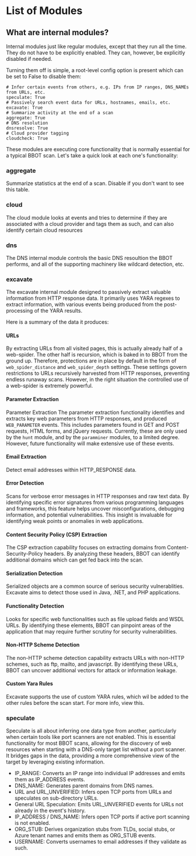 # List of Modules

## What are internal modules?

Internal modules just like regular modules, except that they run all the time. They do not have to be explicitly enabled. They can, however, be explicitly disabled if needed.

Turning them off is simple, a root-level config option is present which can be set to False to disable them:

```
# Infer certain events from others, e.g. IPs from IP ranges, DNS_NAMEs from URLs, etc.
speculate: True
# Passively search event data for URLs, hostnames, emails, etc.
excavate: True
# Summarize activity at the end of a scan
aggregate: True
# DNS resolution
dnsresolve: True
# Cloud provider tagging
cloudcheck: True
```

These modules are executing core functionality that is normally essential for a typical BBOT scan. Let's take a quick look at each one's functionality:

### aggregate

Summarize statistics at the end of a scan. Disable if you don't want to see this table.

### cloud

The cloud module looks at events and tries to determine if they are associated with a cloud provider and tags them as such, and can also identify certain cloud resources

### dns

The DNS internal module controls the basic DNS resoultion the BBOT performs, and all of the supporting machinery like wildcard detection, etc.

### excavate

The excavate internal module designed to passively extract valuable information from HTTP response data. It primarily uses YARA regexes to extract information, with various events being produced from the post-processing of the YARA results.

Here is a summary of the data it produces:

#### URLs

By extracting URLs from all visited pages, this is actually already half of a web-spider. The other half is recursion, which is baked in to BBOT from the ground up. Therefore, protections are in place by default in the form of `web_spider_distance` and `web_spider_depth` settings. These settings govern restrictions to URLs recursively harvested from HTTP responses, preventing endless runaway scans. However, in the right situation the controlled use of a web-spider is extremely powerful.

#### Parameter Extraction

Parameter Extraction
The parameter extraction functionality identifies and extracts key web parameters from HTTP responses, and produced `WEB_PARAMETER` events. This includes parameters found in GET and POST requests, HTML forms, and jQuery requests. Currently, these are only used by the `hunt` module, and by the `paramminer` modules, to a limited degree. However, future functionality will make extensive use of these events.

#### Email Extraction

Detect email addresses within HTTP_RESPONSE data. 

#### Error Detection

Scans for verbose error messages in HTTP responses and raw text data. By identifying specific error signatures from various programming languages and frameworks, this feature helps uncover misconfigurations, debugging information, and potential vulnerabilities. This insight is invaluable for identifying weak points or anomalies in web applications.

#### Content Security Policy (CSP) Extraction
The CSP extraction capability focuses on extracting domains from Content-Security-Policy headers. By analyzing these headers, BBOT can identify additional domains which can get fed back into the scan.

#### Serialization Detection
Serialized objects are a common source of serious security vulnerablities. Excavate aims to detect those used in Java, .NET, and PHP applications. 

#### Functionality Detection
Looks for specific web functionalities such as file upload fields and WSDL URLs. By identifying these elements, BBOT can pinpoint areas of the application that may require further scrutiny for security vulnerabilities.

#### Non-HTTP Scheme Detection
The non-HTTP scheme detection capability extracts URLs with non-HTTP schemes, such as ftp, mailto, and javascript. By identifying these URLs, BBOT can uncover additional vectors for attack or information leakage.

#### Custom Yara Rules

Excavate supports the use of custom YARA rules, which wil be added to the other rules before the scan start. For more info, view this.

### speculate

Speculate is all about inferring one data type from another, particularly when certain tools like port scanners are not enabled. This is essential functionality for most BBOT scans, allowing for the discovery of web resources when starting with a DNS-only target list without a port scanner. It bridges gaps in the data, providing a more comprehensive view of the target by leveraging existing information.

* IP_RANGE: Converts an IP range into individual IP addresses and emits them as IP_ADDRESS events.
* DNS_NAME: Generates parent domains from DNS names.
* URL and URL_UNVERIFIED: Infers open TCP ports from URLs and speculates on sub-directory URLs.
* General URL Speculation: Emits URL_UNVERIFIED events for URLs not already in the event's history.
* IP_ADDRESS / DNS_NAME: Infers open TCP ports if active port scanning is not enabled.
* ORG_STUB: Derives organization stubs from TLDs, social stubs, or Azure tenant names and emits them as ORG_STUB events.
* USERNAME: Converts usernames to email addresses if they validate as such.